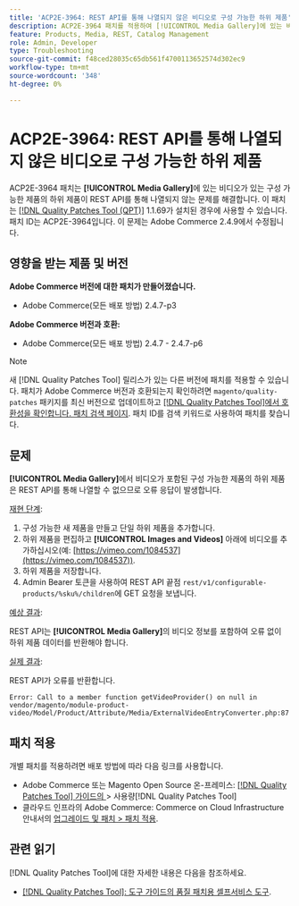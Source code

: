 ```yaml
---
title: 'ACP2E-3964: REST API를 통해 나열되지 않은 비디오로 구성 가능한 하위 제품'
description: ACP2E-3964 패치를 적용하여 [!UICONTROL Media Gallery]에 있는 비디오가 있는 구성 가능한 제품의 하위 제품이 REST API를 통해 나열되지 않는 Adobe Commerce 문제를 해결합니다.
feature: Products, Media, REST, Catalog Management
role: Admin, Developer
type: Troubleshooting
source-git-commit: f48ced28035c65db561f4700113652574d302ec9
workflow-type: tm+mt
source-wordcount: '348'
ht-degree: 0%

---
```



# ACP2E-3964: REST API를 통해 나열되지 않은 비디오로 구성 가능한 하위 제품

ACP2E-3964 패치는 **[!UICONTROL Media Gallery]**&#x200B;에 있는 비디오가 있는 구성 가능한 제품의 하위 제품이 REST API를 통해 나열되지 않는 문제를 해결합니다. 이 패치는 [[!DNL Quality Patches Tool (QPT)]](/help/tools/quality-patches-tool/quality-patches-tool-to-self-serve-quality-patches.md) 1.1.69가 설치된 경우에 사용할 수 있습니다. 패치 ID는 ACP2E-3964입니다. 이 문제는 Adobe Commerce 2.4.9에서 수정됩니다.

## 영향을 받는 제품 및 버전

**Adobe Commerce 버전에 대한 패치가 만들어졌습니다.**

* Adobe Commerce(모든 배포 방법) 2.4.7-p3

**Adobe Commerce 버전과 호환:**

* Adobe Commerce(모든 배포 방법) 2.4.7 - 2.4.7-p6

>[!NOTE]
>
>새 [!DNL Quality Patches Tool] 릴리스가 있는 다른 버전에 패치를 적용할 수 있습니다. 패치가 Adobe Commerce 버전과 호환되는지 확인하려면 `magento/quality-patches` 패키지를 최신 버전으로 업데이트하고 [[!DNL Quality Patches Tool]에서 호환성을 확인합니다. 패치 검색 페이지](https://experienceleague.adobe.com/tools/commerce-quality-patches/index.html?lang=ko). 패치 ID를 검색 키워드로 사용하여 패치를 찾습니다.

## 문제

**[!UICONTROL Media Gallery]**&#x200B;에서 비디오가 포함된 구성 가능한 제품의 하위 제품은 REST API를 통해 나열할 수 없으므로 오류 응답이 발생합니다.

<u>재현 단계</u>:

1. 구성 가능한 새 제품을 만들고 단일 하위 제품을 추가합니다.
1. 하위 제품을 편집하고 **[!UICONTROL Images and Videos]** 아래에 비디오를 추가하십시오(예: [https://vimeo.com/1084537](https://vimeo.com/1084537)).
1. 하위 제품을 저장합니다.
1. Admin Bearer 토큰을 사용하여 REST API 끝점 `rest/v1/configurable-products/%sku%/children`에 GET 요청을 보냅니다.

<u>예상 결과</u>:

REST API는 **[!UICONTROL Media Gallery]**&#x200B;의 비디오 정보를 포함하여 오류 없이 하위 제품 데이터를 반환해야 합니다.

<u>실제 결과</u>:

REST API가 오류를 반환합니다.

```
Error: Call to a member function getVideoProvider() on null in vendor/magento/module-product-video/Model/Product/Attribute/Media/ExternalVideoEntryConverter.php:87
```

## 패치 적용

개별 패치를 적용하려면 배포 방법에 따라 다음 링크를 사용합니다.

* Adobe Commerce 또는 Magento Open Source 온-프레미스: [[!DNL Quality Patches Tool]  가이드의 &#x200B;](/help/tools/quality-patches-tool/usage.md)> 사용량[!DNL Quality Patches Tool]
* 클라우드 인프라의 Adobe Commerce: Commerce on Cloud Infrastructure 안내서의 [업그레이드 및 패치 > 패치 적용](https://experienceleague.adobe.com/docs/commerce-cloud-service/user-guide/develop/upgrade/apply-patches.html?lang=ko).

## 관련 읽기

[!DNL Quality Patches Tool]에 대한 자세한 내용은 다음을 참조하세요.

* [[!DNL Quality Patches Tool]: 도구 가이드의 품질 패치용 셀프서비스 도구](/help/tools/quality-patches-tool/quality-patches-tool-to-self-serve-quality-patches.md).
